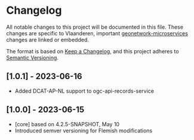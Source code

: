 # Changelog

All notable changes to this project will be documented in this file. These changes are specific to Vlaanderen, important
[geonetwork-microservices](https://github.com/geonetwork/geonetwork-microservices) changes are linked or embedded.

The format is based on [Keep a Changelog](https://keepachangelog.com/en/1.0.0/), and this project adheres
to [Semantic Versioning](https://semver.org/spec/v2.0.0.html).

## [1.0.1] - 2023-06-16
- Added DCAT-AP-NL support to ogc-api-records-service

## [1.0.0] - 2023-06-15
- [core] based on 4.2.5-SNAPSHOT, May 10
- Introduced semver versioning for Flemish modifications